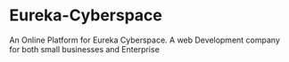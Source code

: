 # Eureka-Cyberspace
An Online Platform for Eureka Cyberspace. A web Development company for both small businesses and Enterprise
